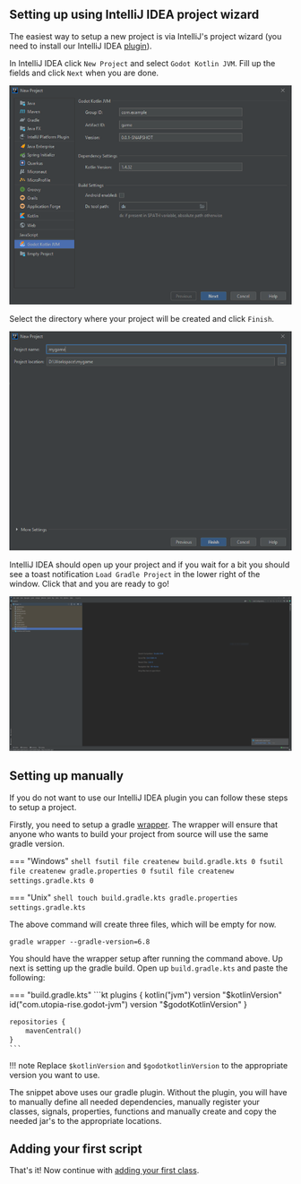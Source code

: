 ## Setting up using IntelliJ IDEA project wizard
The easiest way to setup a new project is via IntelliJ's project wizard (you need to install our IntelliJ IDEA [plugin](./requirements.md#intellij-idea-plugin)).

In IntelliJ IDEA click `New Project` and select `Godot Kotlin JVM`. Fill up the fields and click `Next` when you are done.

![Wizard 1](../assets/img/wizard_1.png)

Select the directory where your project will be created and click `Finish`.

![Wizard 2](../assets/img/wizard_2.png)

IntelliJ IDEA should open up your project and if you wait for a bit you should see a toast notification `Load Gradle Project` in the lower right of the window. Click that and you are ready to go!

![Wizard 3](../assets/img/wizard_3.png)


## Setting up manually
If you do not want to use our IntelliJ IDEA plugin you can follow these steps to setup a project.

Firstly, you need to setup a gradle [wrapper](https://docs.gradle.org/current/userguide/gradle_wrapper.html). The wrapper will ensure that anyone who wants to build your project from source will use the same gradle version.

=== "Windows" 
    ```shell
    fsutil file createnew build.gradle.kts 0
    fsutil file createnew gradle.properties 0
    fsutil file createnew settings.gradle.kts 0
    ```

=== "Unix"
    ```shell
    touch build.gradle.kts gradle.properties settings.gradle.kts
    ```

The above command will create three files, which will be empty for now. 

```shell
gradle wrapper --gradle-version=6.8
```

You should have the wrapper setup after running the command above. Up next is setting up the gradle build. Open up `build.gradle.kts` and paste the following:

=== "build.gradle.kts"
    ```kt
    plugins {
        kotlin("jvm") version "$kotlinVersion"
        id("com.utopia-rise.godot-jvm") version "$godotKotlinVersion"
    }

    repositories {
        mavenCentral()
    }
    ```

!!! note 
    Replace `$kotlinVersion` and `$godotkotlinVersion` to the appropriate version you want to use.

The snippet above uses our gradle plugin. Without the plugin, you will have to manually define all needed dependencies, manually register your classes, signals, properties, functions and manually create and copy the needed jar's to the appropriate locations.


## Adding your first script
That's it! Now continue with [adding your first class](add-first-class.md).
